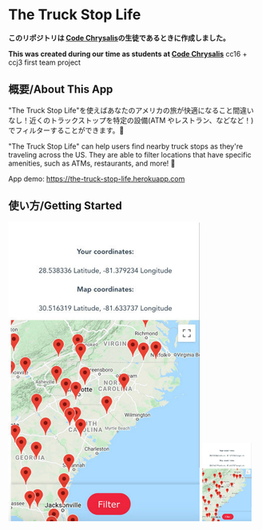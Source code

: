 # The Truck Stop Life

**このリポジトリは [Code Chrysalis](https://www.codechrysalis.io/)の生徒であるときに作成しました。**
<br />

**This was created during our time as students at [Code Chrysalis](https://www.codechrysalis.io/)**
cc16 + ccj3 first team project

<!-- ATM, Showers, Overnight Parking, Wifi, McDonald's, Subway, Denny's, Baskin Robbins -->

## 概要/About This App

"The Truck Stop Life"を使えばあなたのアメリカの旅が快適になること間違いなし！近くのトラックストップを特定の設備(ATM やレストラン、などなど！)でフィルターすることができます。🚛

"The Truck Stop Life" can help users find nearby truck stops as they're traveling across the US. They are able to filter locations that have specific amenities, such as ATMs, restaurants, and more! 🚚

App demo: https://the-truck-stop-life.herokuapp.com

## 使い方/Getting Started

![App Preview](./img/app-demo.jpg)
<img src="/img/app-demo.jpg" width="100px">
